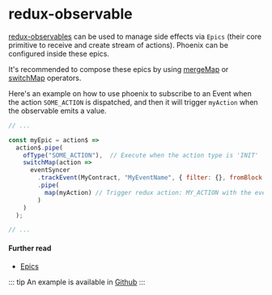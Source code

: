 # redux-observable

[redux-observables](https://redux-observable.js.org/) can be used to manage side effects via `Epics` (their core primitive to receive and create stream of actions).  Phoenix can be configured inside these epics. 

It's recommended to compose these epics by using [mergeMap](https://www.learnrxjs.io/operators/transformation/mergemap.html) or [switchMap](https://www.learnrxjs.io/operators/transformation/switchmap.html) operators.

Here's an example on how to use phoenix to subscribe to an Event when the action `SOME_ACTION` is dispatched, and then it will trigger `myAction` when the observable emits a value.

```js
// ...

const myEpic = action$ =>
  action$.pipe(
    ofType("SOME_ACTION"),  // Execute when the action type is 'INIT'
    switchMap(action =>
      eventSyncer
        .trackEvent(MyContract, "MyEventName", { filter: {}, fromBlock: 1})
        .pipe(
          map(myAction) // Trigger redux action: MY_ACTION with the eventData
        )
    )
  );

// ...
```

#### Further read
- [Epics](https://redux-observable.js.org/docs/basics/Epics.html)

::: tip 
An example is available in [Github](https://github.com/status-im/phoenix/tree/master/examples/redux-observable)
:::